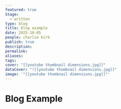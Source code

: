 ```yaml
---
featured: true
Stage:
  - written
type: blog
title: blog example
date: 2025-10-05
people: charlie kirk
publish: true
description:
permalink:
aliases:
tags:
cover: "[[youtube thumbnail dimensions.jpg]]"
dataCover: "![[youtube thumbnail dimensions.jpg]]"
image: '"[[youtube thumbnail dimensions.jpg]]"'
---
```

# Blog Example




